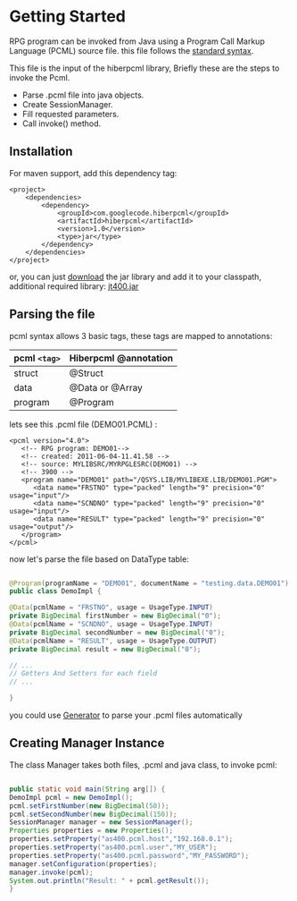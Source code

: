 # Getting Started #

RPG program can be invoked from Java using a Program Call Markup Language (PCML) source file. this file follows the [standard syntax](http://publib.boulder.ibm.com/infocenter/iseries/v5r4/index.jsp?topic=%2Frzahh%2Fpcmlpgtg.htm).

This file is the input of the hiberpcml library, Briefly these are the steps to invoke the Pcml.

  * Parse .pcml file into java objects.
  * Create SessionManager.
  * Fill requested parameters.
  * Call invoke() method.

## Installation ##

For maven support, add this dependency tag:

```
<project>
    <dependencies>
        <dependency>
            <groupId>com.googlecode.hiberpcml</groupId>
            <artifactId>hiberpcml</artifactId>
            <version>1.0</version>
            <type>jar</type>
        </dependency>
    </dependencies>
</project>
```

or, you can just [download](http://code.google.com/p/hiberpcml/downloads/list) the jar library and add it to your classpath, additional required library: [jt400.jar](http://search.maven.org/remotecontent?filepath=net/sf/jt400/jt400/6.7/jt400-6.7.jar)

## Parsing the file ##

pcml syntax allows 3 basic tags, these tags are mapped to annotations:

| **pcml `<tag>`** | **Hiberpcml @annotation** |
|:-----------------|:--------------------------|
| struct | @Struct |
| data   | @Data or @Array |
| program | @Program |

lets see this .pcml file (DEMO01.PCML) :
```
<pcml version="4.0">
   <!-- RPG program: DEMO01-->
   <!-- created: 2011-06-04-11.41.58 -->
   <!-- source: MYLIBSRC/MYRPGLESRC(DEMO01) -->
   <!-- 3900 -->
   <program name="DEMO01" path="/QSYS.LIB/MYLIBEXE.LIB/DEMO01.PGM">
      <data name="FRSTNO" type="packed" length="9" precision="0" usage="input"/>
      <data name="SCNDNO" type="packed" length="9" precision="0" usage="input"/>
      <data name="RESULT" type="packed" length="9" precision="0" usage="output"/>
   </program>
</pcml>
```
now let's parse the file based on DataType table:

```java

@Program(programName = "DEMO01", documentName = "testing.data.DEMO01")
public class DemoImpl {

@Data(pcmlName = "FRSTNO", usage = UsageType.INPUT)
private BigDecimal firstNumber = new BigDecimal("0");
@Data(pcmlName = "SCNDNO", usage = UsageType.INPUT)
private BigDecimal secondNumber = new BigDecimal("0");
@Data(pcmlName = "RESULT", usage = UsageType.OUTPUT)
private BigDecimal result = new BigDecimal("0");

// ...
// Getters And Setters for each field
// ...

}
```

you could use [Generator](UsingGenerator.md) to parse your .pcml files automatically

## Creating Manager Instance ##

The class Manager takes both files, .pcml and java class, to invoke pcml:

```java

public static void main(String arg[]) {
DemoImpl pcml = new DemoImpl();
pcml.setFirstNumber(new BigDecimal(50));
pcml.setSecondNumber(new BigDecimal(150));
SessionManager manager = new SessionManager();
Properties properties = new Properties();
properties.setProperty("as400.pcml.host","192.168.0.1");
properties.setProperty("as400.pcml.user","MY_USER");
properties.setProperty("as400.pcml.password","MY_PASSWORD");
manager.setConfiguration(properties);
manager.invoke(pcml);
System.out.println("Result: " + pcml.getResult());
}
```